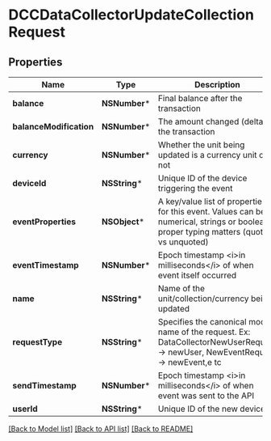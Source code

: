 # DCCDataCollectorUpdateCollectionRequest

## Properties
Name | Type | Description | Notes
------------ | ------------- | ------------- | -------------
**balance** | **NSNumber*** | Final balance after the transaction | 
**balanceModification** | **NSNumber*** | The amount changed (delta) in the transaction | 
**currency** | **NSNumber*** | Whether the unit being updated is a currency unit or not | 
**deviceId** | **NSString*** | Unique ID of the device triggering the event | [optional] 
**eventProperties** | **NSObject*** | A key/value list of properties for this event. Values can be numerical, strings or booleans, proper typing matters (quoted vs unquoted) | [optional] 
**eventTimestamp** | **NSNumber*** | Epoch timestamp &lt;i&gt;in milliseconds&lt;/i&gt; of when event itself occurred | 
**name** | **NSString*** | Name of the unit/collection/currency being updated | 
**requestType** | **NSString*** | Specifies the canonical model name of the request. Ex: DataCollectorNewUserRequest -&gt; newUser, NewEventRequest -&gt; newEvent,e tc | 
**sendTimestamp** | **NSNumber*** | Epoch timestamp &lt;i&gt;in milliseconds&lt;/i&gt; of when event was sent to the API | 
**userId** | **NSString*** | Unique ID of the new device | 

[[Back to Model list]](../README.md#documentation-for-models) [[Back to API list]](../README.md#documentation-for-api-endpoints) [[Back to README]](../README.md)


